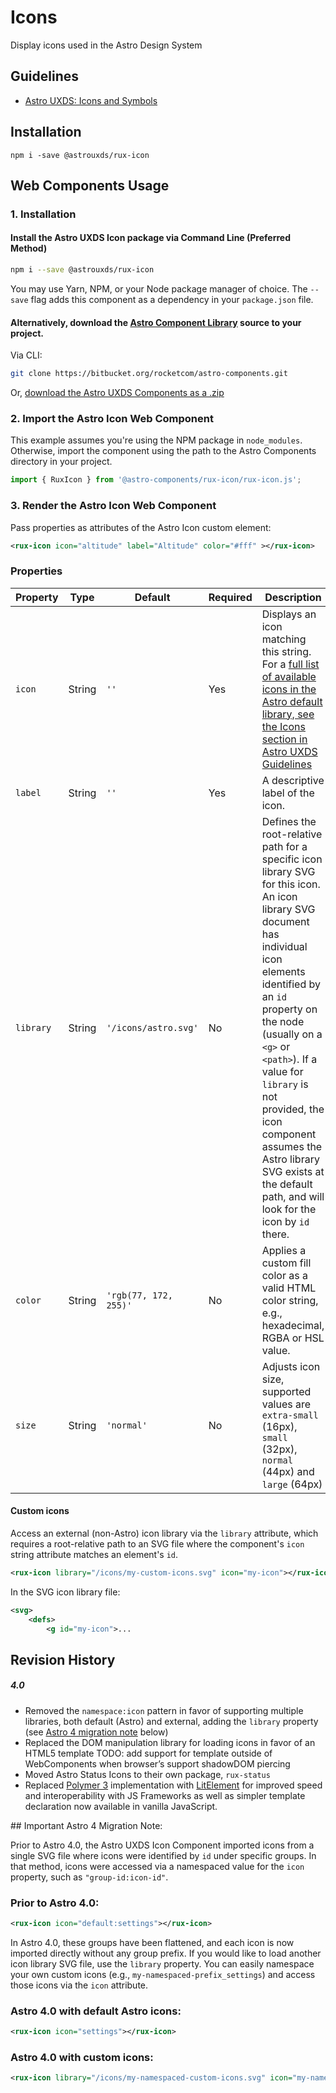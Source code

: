 # Icons

Display icons used in the Astro Design System

## Guidelines

- [Astro UXDS: Icons and Symbols](https://astrouxds.com/ui-components/icons-and-symbols)

## Installation

`npm i -save @astrouxds/rux-icon`

## Web Components Usage

### 1. Installation

#### Install the Astro UXDS Icon package via Command Line (Preferred Method)

```sh
npm i --save @astrouxds/rux-icon
```

You may use Yarn, NPM, or your Node package manager of choice. The `--save` flag adds this component as a dependency in your `package.json` file.

#### **Alternatively**, download the [Astro Component Library](https://bitbucket.org/rocketcom/astro-components/src/master/) source to your project.

Via CLI:

```sh
git clone https://bitbucket.org/rocketcom/astro-components.git
```

Or, [download the Astro UXDS Components as a .zip](https://bitbucket.org/rocketcom/astro-components/get/master.zip)

### 2. Import the Astro Icon Web Component

This example assumes you're using the NPM package in `node_modules`. Otherwise, import the component using the path to the Astro Components directory in your project.

```javascript
import { RuxIcon } from '@astro-components/rux-icon/rux-icon.js';
```

### 3. Render the Astro Icon Web Component

Pass properties as attributes of the Astro Icon custom element:

```xml
<rux-icon icon="altitude" label="Altitude" color="#fff" ></rux-icon>
```

### Properties

| Property  | Type   | Default               | Required | Description                                                                                                                                                                                                                                                                                                                                                                           |
| --------- | ------ | --------------------- | -------- | ------------------------------------------------------------------------------------------------------------------------------------------------------------------------------------------------------------------------------------------------------------------------------------------------------------------------------------------------------------------------------------- |
| `icon`    | String | `''`                  | Yes      | Displays an icon matching this string. For a [full list of available icons in the Astro default library, see the Icons section in Astro UXDS Guidelines](https://astrouxds.com/ui-components/icons-and-symbols)                                                                                                                                                                       |
| `label`   | String | `''`                  | Yes      | A descriptive label of the icon.                                                                                                                                                                                                                                                                                                                                                      |
| `library` | String | `'/icons/astro.svg'`  | No       | Defines the root-relative path for a specific icon library SVG for this icon. An icon library SVG document has individual icon elements identified by an `id` property on the node (usually on a `<g>` or `<path>`). If a value for `library` is not provided, the icon component assumes the Astro library SVG exists at the default path, and will look for the icon by `id` there. |
| `color`   | String | `'rgb(77, 172, 255)'` | No       | Applies a custom fill color as a valid HTML color string, e.g., hexadecimal, RGBA or HSL value.                                                                                                                                                                                                                                                                                       |
| `size`    | String | `'normal'`            | No       | Adjusts icon size, supported values are `extra-small` (16px), `small` (32px), `normal` (44px) and `large` (64px)                                                                                                                                                                                                                                                                      |

#### **Custom icons**

Access an external (non-Astro) icon library via the `library` attribute, which requires a root-relative path to an SVG file where the component's `icon` string attribute matches an element's `id`.

```xml
<rux-icon library="/icons/my-custom-icons.svg" icon="my-icon"></rux-icon>
```

In the SVG icon library file:

```svg
<svg>
	<defs>
		<g id="my-icon">...

```

## Revision History

##### **4.0**

- Removed the `namespace:icon` pattern in favor of supporting multiple libraries, both default (Astro) and external, adding the `library` property (see [Astro 4 migration note](#astro-4-migration) below)
- Replaced the DOM manipulation library for loading icons in favor of an HTML5 template TODO: add support for template outside of WebComponents when browser’s support shadowDOM piercing
- Moved Astro Status Icons to their own package, `rux-status`
- Replaced [Polymer 3](https://www.polymer-project.org) implementation with [LitElement](https://lit-element.polymer-project.org/) for improved speed and interoperability with JS Frameworks as well as simpler template declaration now available in vanilla JavaScript.

<a name="astro-4-migration">
## Important Astro 4 Migration Note:

Prior to Astro 4.0, the Astro UXDS Icon Component imported icons from a single SVG file where icons were identified by `id` under specific groups. In that method, icons were accessed via a namespaced value for the `icon` property, such as `"group-id:icon-id"`.

### Prior to Astro 4.0:

```xml
<rux-icon icon="default:settings"></rux-icon>

```

In Astro 4.0, these groups have been flattened, and each icon is now imported directly without any group prefix. If you would like to load another icon library SVG file, use the `library` property. You can easily namespace your own custom icons (e.g., `my-namespaced-prefix_settings`) and access those icons via the `icon` attribute.

### Astro 4.0 with default Astro icons:

```xml
<rux-icon icon="settings"></rux-icon>
```

### Astro 4.0 with custom icons:

```xml
<rux-icon library="/icons/my-namespaced-custom-icons.svg" icon="my-namespaced-prefix_settings"></rux-icon>
```
